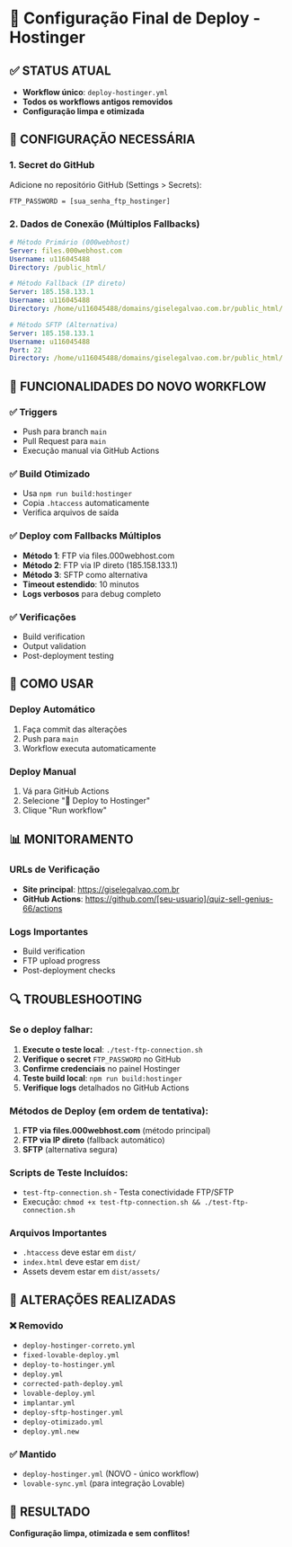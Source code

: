 # 🚀 Configuração Final de Deploy - Hostinger

## ✅ STATUS ATUAL
- **Workflow único**: `deploy-hostinger.yml`
- **Todos os workflows antigos removidos**
- **Configuração limpa e otimizada**

## 🔧 CONFIGURAÇÃO NECESSÁRIA

### 1. Secret do GitHub
Adicione no repositório GitHub (Settings > Secrets):
```
FTP_PASSWORD = [sua_senha_ftp_hostinger]
```

### 2. Dados de Conexão (Múltiplos Fallbacks)
```yaml
# Método Primário (000webhost)
Server: files.000webhost.com
Username: u116045488
Directory: /public_html/

# Método Fallback (IP direto)
Server: 185.158.133.1
Username: u116045488
Directory: /home/u116045488/domains/giselegalvao.com.br/public_html/

# Método SFTP (Alternativa)
Server: 185.158.133.1
Username: u116045488
Port: 22
Directory: /home/u116045488/domains/giselegalvao.com.br/public_html/
```

## 🎯 FUNCIONALIDADES DO NOVO WORKFLOW

### ✅ Triggers
- Push para branch `main`
- Pull Request para `main`
- Execução manual via GitHub Actions

### ✅ Build Otimizado
- Usa `npm run build:hostinger`
- Copia `.htaccess` automaticamente
- Verifica arquivos de saída

### ✅ Deploy com Fallbacks Múltiplos
- **Método 1**: FTP via files.000webhost.com
- **Método 2**: FTP via IP direto (185.158.133.1)
- **Método 3**: SFTP como alternativa
- **Timeout estendido**: 10 minutos
- **Logs verbosos** para debug completo

### ✅ Verificações
- Build verification
- Output validation
- Post-deployment testing

## 🚀 COMO USAR

### Deploy Automático
1. Faça commit das alterações
2. Push para `main`
3. Workflow executa automaticamente

### Deploy Manual
1. Vá para GitHub Actions
2. Selecione "🚀 Deploy to Hostinger"
3. Clique "Run workflow"

## 📊 MONITORAMENTO

### URLs de Verificação
- **Site principal**: https://giselegalvao.com.br
- **GitHub Actions**: https://github.com/[seu-usuario]/quiz-sell-genius-66/actions

### Logs Importantes
- Build verification
- FTP upload progress
- Post-deployment checks

## 🔍 TROUBLESHOOTING

### Se o deploy falhar:
1. **Execute o teste local**: `./test-ftp-connection.sh`
2. **Verifique o secret** `FTP_PASSWORD` no GitHub
3. **Confirme credenciais** no painel Hostinger
4. **Teste build local**: `npm run build:hostinger`
5. **Verifique logs** detalhados no GitHub Actions

### Métodos de Deploy (em ordem de tentativa):
1. **FTP via files.000webhost.com** (método principal)
2. **FTP via IP direto** (fallback automático)
3. **SFTP** (alternativa segura)

### Scripts de Teste Incluídos:
- `test-ftp-connection.sh` - Testa conectividade FTP/SFTP
- Execução: `chmod +x test-ftp-connection.sh && ./test-ftp-connection.sh`

### Arquivos Importantes
- `.htaccess` deve estar em `dist/`
- `index.html` deve estar em `dist/`
- Assets devem estar em `dist/assets/`

## 📝 ALTERAÇÕES REALIZADAS

### ❌ Removido
- `deploy-hostinger-correto.yml`
- `fixed-lovable-deploy.yml`
- `deploy-to-hostinger.yml`
- `deploy.yml`
- `corrected-path-deploy.yml`
- `lovable-deploy.yml`
- `implantar.yml`
- `deploy-sftp-hostinger.yml`
- `deploy-otimizado.yml`
- `deploy.yml.new`

### ✅ Mantido
- `deploy-hostinger.yml` (NOVO - único workflow)
- `lovable-sync.yml` (para integração Lovable)

## 🎉 RESULTADO

**Configuração limpa, otimizada e sem conflitos!**
